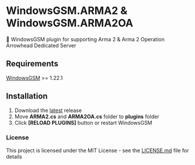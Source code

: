 # WindowsGSM.ARMA2 & WindowsGSM.ARMA2OA
🧩 WindowsGSM plugin for supporting Arma 2 & Arma 2 Operation Arrowhead Dedicated Server 

## Requirements
[WindowsGSM](https://github.com/WindowsGSM/WindowsGSM) >= 1.22.1

## Installation
1. Download the [latest](https://github.com/DevVault/WindowsGSM.ARMA2/releases/latest) release
1. Move **ARMA2.cs** and **ARMA2OA.cs** folder to **plugins** folder
1. Click **[RELOAD PLUGINS]** button or restart WindowsGSM

### License
This project is licensed under the MIT License - see the [LICENSE.md](https://github.com/DevVault/WindowsGSM.ARMA2/blob/master/LICENSE) file for details
